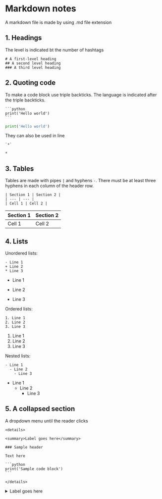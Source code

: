 # Markdown notes

A markdown file is made by using .md file extension

## 1. Headings

The level is indicated bt the number of hashtags
```
# A first-level heading
## A second level heading
### A third level heading
```

## 2. Quoting code

To make a code block use triple backticks. The language is indicated after the triple backticks. 
````
```python
print('Hello world')
```
````
```python
print('Hello world')
```
They can also be used in line 
````
`*`
````
`*`
## 3. Tables

Tables are made with pipes `|` and hyphens `-`. There must be at least three hyphens in each column of the header row.
```
| Section 1 | Section 2 |
| --- | --- |
| Cell 1 | Cell 2 |
```
| Section 1 | Section 2 |
| --- | --- |
| Cell 1 | Cell 2 |
## 4. Lists
Unordered lists:
```
- Line 1
+ Line 2
* Line 3
```
- Line 1
+ Line 2
* Line 3

Ordered lists:
```
1. Line 1
2. Line 2
3. Line 3
```
1. Line 1
2. Line 2
3. Line 3

Nested lists:
```
- Line 1
  - Line 2
    - Line 3
```
- Line 1
  - Line 2
    - Line 3

## 5. A collapsed section
A dropdown menu until the reader clicks
````
<details>

<summary>Label goes here</summary>

### Sample header

Text here

```python
print('Sample code block')
```

</details>
````
<details>

<summary>Label goes here</summary>

### Sample header

Text here

```python
print('Sample code block')
```

</details>
